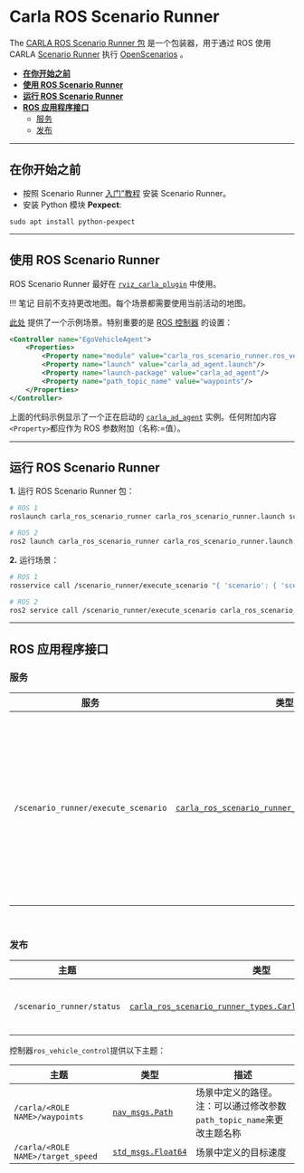 # Carla ROS Scenario Runner

The [CARLA ROS Scenario Runner 包](https://github.com/carla-simulator/ros-bridge/tree/master/carla_ros_scenario_runner) 是一个包装器，用于通过 ROS 使用 CARLA [Scenario Runner](https://github.com/carla-simulator/scenario_runner) 执行 [OpenScenarios](https://www.asam.net/standards/detail/openscenario/) 。 

- [__在你开始之前__](#before-you-begin)
- [__使用 ROS Scenario Runner__](#using-ros-scenario-runner)
- [__运行 ROS Scenario Runner__](#run-ros-scenario-runner)
- [__ROS 应用程序接口__](#ros-api)
    - [服务](#services)
    - [发布](#publications)

---

## 在你开始之前

- 按照 Scenario Runner [入门”教程](https://github.com/carla-simulator/scenario_runner/blob/master/Docs/getting_started.md) 安装 Scenario Runner。
- 安装 Python 模块 __Pexpect__:

```shell
sudo apt install python-pexpect
```
---

## 使用 ROS Scenario Runner

ROS Scenario Runner 最好在 [`rviz_carla_plugin`](rviz_plugin.md) 中使用。

!!! 笔记
    目前不支持更改地图。每个场景都需要使用当前活动的地图。

[此处](https://github.com/carla-simulator/ros-bridge/blob/master/carla_ad_demo/config/FollowLeadingVehicle.xosc) 提供了一个示例场景。特别重要的是 [ROS 控制器](https://github.com/carla-simulator/ros-bridge/blob/master/carla_ad_demo/config/FollowLeadingVehicle.xosc#L78) 的设置：

```xml
<Controller name="EgoVehicleAgent">
    <Properties>
        <Property name="module" value="carla_ros_scenario_runner.ros_vehicle_control" />
        <Property name="launch" value="carla_ad_agent.launch"/>
        <Property name="launch-package" value="carla_ad_agent"/>
        <Property name="path_topic_name" value="waypoints"/>
    </Properties>
</Controller>
```

上面的代码示例显示了一个正在启动的 [`carla_ad_agent`](carla_ad_agent.md) 实例。任何附加内容`<Property>`都应作为 ROS 参数附加（名称:=值）。


---

## 运行 ROS Scenario Runner

__1.__ 运行 ROS Scenario Runner 包：

```sh
# ROS 1
roslaunch carla_ros_scenario_runner carla_ros_scenario_runner.launch scenario_runner_path:=<path_to_scenario_runner>

# ROS 2
ros2 launch carla_ros_scenario_runner carla_ros_scenario_runner.launch.py scenario_runner_path:=<path_to_scenario_runner>
```

__2.__ 运行场景：

```sh
# ROS 1
rosservice call /scenario_runner/execute_scenario "{ 'scenario': { 'scenario_file': '<full_path_to_openscenario_file>' } }"

# ROS 2
ros2 service call /scenario_runner/execute_scenario carla_ros_scenario_runner_types/srv/ExecuteScenario "{ 'scenario': { 'scenario_file': '<full_path_to_openscenario_file>' } }"
```

---

## ROS 应用程序接口

### 服务

| 服务 | 类型 | 描述 |
|---------|------|-------------|
| `/scenario_runner/execute_scenario` | [`carla_ros_scenario_runner_types.ExecuteScenario`](https://github.com/carla-simulator/ros-bridge/blob/ros2/carla_ros_scenario_runner_types/srv/ExecuteScenario.srv) | 执行一个场景。如果当前正在运行另一个场景，它将停止。 |

<br>

### 发布

| 主题                        | 类型 | 描述                                                                                                                                                           |
|---------------------------|------|--------------------------------------------------------------------------------------------------------------------------------------------------------------|
| `/scenario_runner/status` | [`carla_ros_scenario_runner_types.CarlaScenarioRunnerStatus`](https://github.com/carla-simulator/ros-bridge/blob/ros2/carla_ros_scenario_runner_types/msg/CarlaScenarioRunnerStatus.msg) | 场景运行器执行的当前状态（由 [rviz_carla_plugin](rviz_plugin.md) 使用）  |


控制器`ros_vehicle_control`提供以下主题：

| 主题       | 类型                         | 描述                                                                                                                                                                |
|-----------------------------------|----------------------------------------------------------------------------------|-------------------------------------------------------------------------------------------------------------------------------------------------------------------|
| `/carla/<ROLE NAME>/waypoints`    | [`nav_msgs.Path`](https://docs.ros.org/en/api/nav_msgs/html/msg/Path.html)       | 场景中定义的路径。注：可以通过修改参数`path_topic_name`来更改主题名称 |
| `/carla/<ROLE NAME>/target_speed` | [`std_msgs.Float64`](https://docs.ros.org/en/api/std_msgs/html/msg/Float64.html) | 场景中定义的目标速度                                                                                                                   |

<br>
